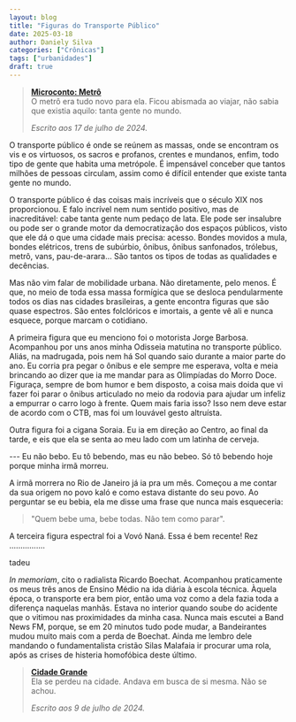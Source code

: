 ```yaml
---
layout: blog
title: "Figuras do Transporte Público"
date: 2025-03-18
author: Daniely Silva
categories: ["Crônicas"]
tags: ["urbanidades"]
draft: true
---
```


> **[Microconto: Metrô](http://danielysilva.com.br/contos/......metro/)**\
> O metrô era tudo novo para ela. Ficou abismada ao viajar, não sabia que existia aquilo: tanta gente no mundo.
>
> *Escrito aos 17 de julho de 2024.*

O transporte público é onde se reúnem as massas, onde se encontram os vis e os virtuosos, os sacros e profanos, crentes e mundanos, enfim, todo tipo de gente que habita uma metrópole. É impensável conceber que tantos milhões de pessoas circulam, assim como é difícil entender que existe tanta gente no mundo.

<!--more-->

O transporte público é das coisas mais incríveis que o século XIX nos proporcionou. E falo incrível nem num sentido positivo, mas de inacreditável: cabe tanta gente num pedaço de lata. Ele pode ser insalubre ou pode ser o grande motor da democratização dos espaços públicos, visto que ele dá o que uma cidade mais precisa: acesso. Bondes movidos a mula, bondes elétricos, trens de subúrbio, ônibus, ônibus sanfonados, trólebus, metrô, vans, pau-de-arara... São tantos os tipos de todas as qualidades e decências.

Mas não vim falar de mobilidade urbana. Não diretamente, pelo menos. É que, no meio de toda essa massa formígica que se desloca pendularmente todos os dias nas cidades brasileiras, a gente encontra figuras que são quase espectros. São entes folclóricos e imortais, a gente vê ali e nunca esquece, porque marcam o cotidiano.

A primeira figura que eu menciono foi o motorista Jorge Barbosa. Acompanhou por uns anos minha Odisseia matutina no transporte público. Aliás, na madrugada, pois nem há Sol quando saio durante a maior parte do ano. Eu corria pra pegar o ônibus e ele sempre me esperava, volta e meia brincando ao dizer que ia me mandar para as Olimpíadas do Morro Doce. Figuraça, sempre de bom humor e bem disposto, a coisa mais doida que vi fazer foi parar o ônibus articulado no meio da rodovia para ajudar um infeliz a empurrar o carro logo à frente. Quem mais faria isso? Isso nem deve estar de acordo com o CTB, mas foi um louvável gesto altruísta.

Outra figura foi a cigana Soraia. Eu ia em direção ao Centro, ao final da tarde, e eis que ela se senta ao meu lado com um latinha de cerveja.

--- Eu não bebo. Eu tô bebendo, mas eu não bebeo. Só tô bebendo hoje porque minha irmã morreu.

A irmã morrera no Rio de Janeiro já ia pra um mês. Começou a me contar da sua origem no povo kaló e como estava distante do seu povo. Ao perguntar se eu bebia, ela me disse uma frase que nunca mais esqueceria:

> "Quem bebe uma, bebe todas. Não tem como parar".

A terceira figura espectral foi a Vovó Naná. Essa é bem recente! Rez ................

tadeu

*In memoriam*, cito o radialista Ricardo Boechat. Acompanhou praticamente os meus três anos de Ensino Médio na ida diária à escola técnica. Àquela época, o transporte era bem pior, então uma voz como a dela fazia toda a diferença naquelas manhãs. Estava no interior quando soube do acidente que o vitimou nas proximidades da minha casa. Nunca mais escutei a Band News FM, porque, se em 20 minutos tudo pode mudar, a Bandeirantes mudou muito mais com a perda de Boechat. Ainda me lembro dele mandando o fundamentalista cristão Silas Malafaia ir procurar uma rola, após as crises de histeria homofóbica deste último.


> **[Cidade Grande]()**\
> Ela se perdeu na cidade. Andava em busca de si mesma. Não se achou.
>
> *Escrito aos 9 de julho de 2024.*
